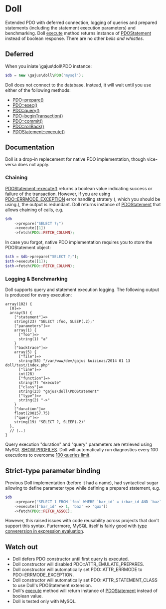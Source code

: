 # Doll

Extended PDO with deferred connection, logging of queries and prepared statements (including the statement execution parameters) and benchmarking. Doll [execute](http://php.net/manual/en/pdostatement.execute.php) method returns instance of [PDOStatement](http://php.net/manual/en/class.pdostatement.php) instead of boolean response. There are no other *bells and whistles*.

## Deferred

When you iniate \gajus\doll\PDO instance:

```php
$db = new \gajus\doll\PDO('mysql');
```

Doll does not connect to the database. Instead, it will wait until you use either of the following methods:

* [PDO::prepare()](http://php.net/manual/en/pdo.prepare.php)
* [PDO::exec()](http://php.net/manual/en/pdo.exec.php)
* [PDO::query()](http://php.net/manual/en/pdo.query.php)
* [PDO::beginTransaction()](http://php.net/manual/en/pdo.begintransaction.php)
* [PDO::commit()](http://php.net/manual/en/pdo.commit.php)
* [PDO::rollBack()](http://php.net/manual/en/pdo.rollback.php)
* [PDOStatement::execute()](http://php.net/manual/en/pdostatement.execute.php)

## Documentation

Doll is a drop-in replecement for native PDO implementation, though vice-versa does not apply.

### Chaining

[PDOStatement::execute()](http://www.php.net/manual/en/pdostatement.execute.php) returns a boolean value indicating success or failure of the transaction. However, if you are using [PDO::ERRMODE_EXCEPTION](http://uk1.php.net/manual/en/pdo.error-handling.php) error handling stratery (, which you should be using.), the output is redundant. Doll returns instance of [PDOStatement](http://php.net/manual/en/class.pdostatement.php) that allows chaining of calls, e.g.

```php
$db
	->prepare("SELECT ?;")
	->execute([1])
	->fetch(PDO::FETCH_COLUMN);
```

In case you forgot, native PDO implementation requires you to store the PDOStatement object:

```php
$sth = $db->prepare("SELECT ?;");
$sth->execute([1]);
$sth->fetch(PDO::FETCH_COLUMN);
```

### Logging & Benchmarking

Doll supports query and statement execution logging. The following output is produced for every execution:

```
array(102) {
  [0]=>
  array(5) {
    ["statement"]=>
    string(23) "SELECT :foo, SLEEP(.2);"
    ["parameters"]=>
    array(1) {
      ["foo"]=>
      string(1) "a"
    }
    ["backtrace"]=>
    array(5) {
      ["file"]=>
      string(58) "/var/www/dev/gajus kuizinas/2014 01 13 doll/test/index.php"
      ["line"]=>
      int(28)
      ["function"]=>
      string(7) "execute"
      ["class"]=>
      string(23) "gajus\doll\PDOStatement"
      ["type"]=>
      string(2) "->"
    }
    ["duration"]=>
    float(200157.75)
    ["query"]=>
    string(19) "SELECT ?, SLEEP(.2)"
  },
  // [..]
}
```

Query execution "duration" and "query" parameters are retrieved using MySQL [SHOW PROFILES](http://dev.mysql.com/doc/refman/5.0/en/show-profiles.html). Doll will automatically run diagnostics every 100 executions to overcome [100 queries limit](http://dev.mysql.com/doc/refman/5.6/en/show-profile.html).

## Strict-type parameter binding

Previous Doll implementation (before it had a name), had syntactical sugar allowing to define parameter type while defining a prepared statement, e.g.

```php
$db
    ->prepare("SELECT 1 FROM `foo` WHERE `bar_id` = i:bar_id AND `baz` = s:baz;")
    ->execute(['bar_id' => 1, 'baz' => 'qux'])
    ->fetch(PDO::FETCH_ASSOC);
```

However, this raised issues with code reusability across projects that don't support this syntax. Furtermore, MySQL itself is fairly good with [type converersion in expression evaluation](http://dev.mysql.com/doc/refman/5.5/en/type-conversion.html).

## Watch out

* Doll defers PDO constructor until first query is executed.
* Doll constructor will disabled PDO::ATTR_EMULATE_PREPARES.
* Doll constructor will automatically set PDO::ATTR_ERRMODE to PDO::ERRMODE_EXCEPTION.
* Doll constructor will automatically set PDO::ATTR_STATEMENT_CLASS to use Doll's PDOStatement extension.
* Doll's [execute](http://php.net/manual/en/pdostatement.execute.php) method will return instance of [PDOStatement](http://php.net/manual/en/class.pdostatement.php) instead of boolean value.
* Doll is tested only with MySQL.